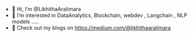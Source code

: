- 👋 Hi, I’m @LikhithaAralimara
- 👀 I’m interested in DataAnalytics, Blockchain, webdev , Langchain , NLP models .....
- 💞️ Check out my blogs on https://medium.com/@likhithaaralimara


<!---
LikhithaAralimara/LikhithaAralimara is a ✨ special ✨ repository because its `README.md` (this file) appears on your GitHub profile.
You can click the Preview link to take a look at your changes.
--->
